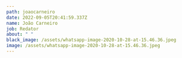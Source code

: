 ```yaml
---
path: joaocarneiro
date: 2022-09-05T20:41:59.337Z
name: João Carneiro
job: Redator
about: " "
black_image: /assets/whatsapp-image-2020-10-28-at-15.46.36.jpeg
image: /assets/whatsapp-image-2020-10-28-at-15.46.36.jpeg
---
```

